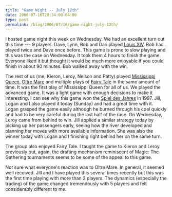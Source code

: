 ```yaml
---
title: "Game Night -- July 12th"
date: 2006-07-16T20:34:00-04:00
type: post
permalink: /blog/2006/07/16/game-night-july-12th/
---
```

I hosted game night this week on Wednesday. We had an excellent turn out this time --- 9 players. Dave, Lynn, Bob and Dan played [Louis XIV](https://www.boardgamegeek.com/game/13642). Bob had played twice and Dave once before. This game is prone to slow playing and this was the case on Wednesday. It took them 4 hours to finish the game. Everyone liked it but thought it would be much more enjoyable if you could finish in about 90 minutes. Bob walked away with the win.

The rest of us (me, Kieron, Leroy, Nelson and Patty) played [Mississippi Queen](https://www.boardgamegeek.com/game/256), [Oltre Mare](https://www.boardgamegeek.com/game/13551) and multiple plays of [Fairy Tale](https://www.boardgamegeek.com/game/13823) in the same amount of time. It was the first play of Mississippi Queen for all of us. We played the advanced game. It was a light game with enough decisions to make it interesting. I can see why this game won the [Spiel des Jahres](https://en.wikipedia.org/wiki/Spiel_des_Jahres) in 1997. Jill, Logan and I also played it today (Sunday) and had a great time with it. Logan grasped the game easily although he burned through his coal quickly and had to be very careful during the last half of the race. On Wednesday, Leroy came from behind to win. Jill applied a similar strategy today by picking up her passengers early, seeing how the river developed and planning her moves with more available information. She was also the winner today with Logan and I finishing right behind her on the same turn.

The group also enjoyed Fairy Tale. I taught the game to Kieron and Leroy previously but, again, the drafting mechanism reminiscent of Magic: The Gathering tournaments seems to be some of the appeal to this game.

Not sure what everyone's reaction was to Oltre Mare. In general, it seemed well received. Jill and I have played this several times recently but this was the first time playing with more than 2 players. The dynamics (especially the trading) of the game changed tremendously with 5 players and felt considerably different to me.
